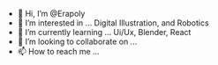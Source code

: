 - 👋 Hi, I’m @Erapoly
- 👀 I’m interested in ... Digital Illustration, and Robotics
- 🌱 I’m currently learning ... Ui/Ux, Blender, React
- 💞️ I’m looking to collaborate on ...
- 📫 How to reach me ... 

<!---
Erapoly/Erapoly is a ✨ special ✨ repository because its `README.md` (this file) appears on your GitHub profile.
You can click the Preview link to take a look at your changes.
--->
